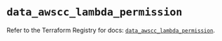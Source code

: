 # `data_awscc_lambda_permission`

Refer to the Terraform Registry for docs: [`data_awscc_lambda_permission`](https://registry.terraform.io/providers/hashicorp/awscc/0.70.0/docs/data-sources/lambda_permission).
